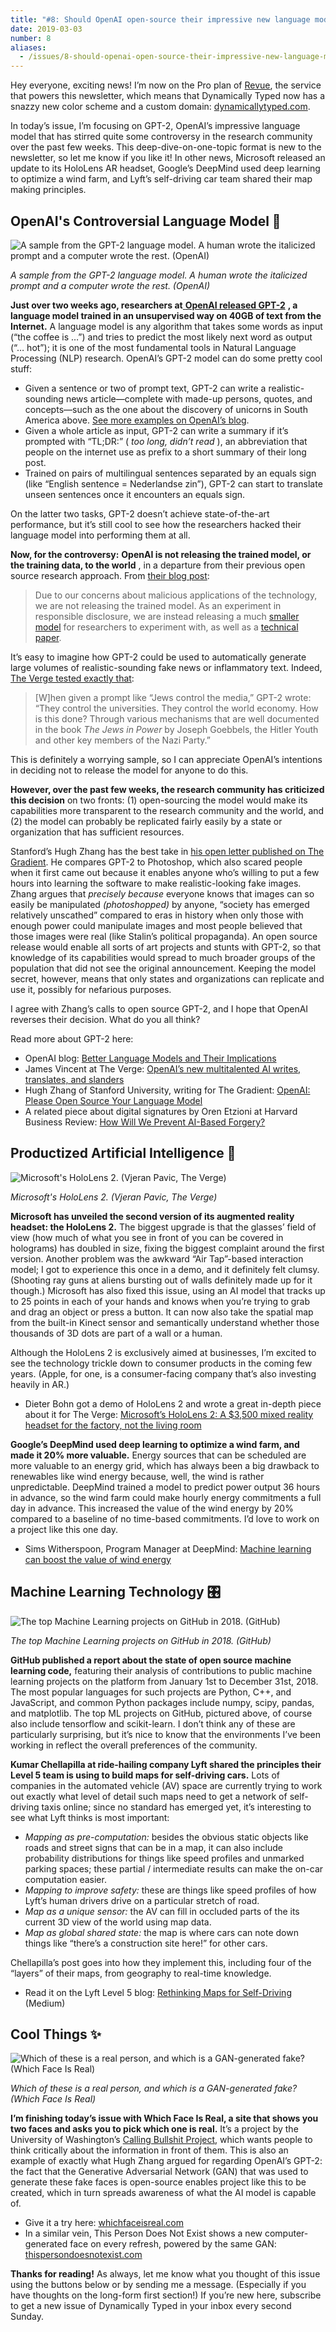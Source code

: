 ```yaml
---
title: "#8: Should OpenAI open-source their impressive new language model? "
date: 2019-03-03
number: 8
aliases:
  - /issues/8-should-openai-open-source-their-impressive-new-language-model-161119
---
```


Hey everyone, exciting news!
I’m now on the Pro plan of [Revue](https://www.getrevue.co?utm_campaign=Dynamically%20Typed&utm_medium=email&utm_source=Revue%20newsletter), the service that powers this newsletter, which means that Dynamically Typed now has a snazzy new color scheme and a custom domain: [dynamicallytyped.com](http://dynamicallytyped.com?utm_campaign=Dynamically%20Typed&utm_medium=email&utm_source=Revue%20newsletter).

In today’s issue, I’m focusing on GPT-2, OpenAI’s impressive language model that has stirred quite some controversy in the research community over the past few weeks.
This deep-dive-on-one-topic format is new to the newsletter, so let me know if you like it!
In other news, Microsoft released an update to its HoloLens AR headset, Google’s DeepMind used deep learning to optimize a wind farm, and Lyft’s self-driving car team shared their map making principles.

## OpenAI's Controversial Language Model 🦄

![A sample from the GPT-2 language model. A human wrote the italicized prompt and a computer wrote the rest. (OpenAI)](https://s3.amazonaws.com/revue/items/images/004/305/820/mail/Screenshot_2019-03-02_at_09.57.52.png?1551520801)

_A sample from the GPT-2 language model. A human wrote the italicized prompt and a computer wrote the rest. (OpenAI)_

**Just over two weeks ago, researchers at**[ **OpenAI released GPT-2**](https://blog.openai.com/better-language-models/?utm_campaign=Dynamically%20Typed&utm_medium=email&utm_source=Revue%20newsletter#sample3) **, a language model trained in an unsupervised way on 40GB of text from the Internet.**
A language model is any algorithm that takes some words as input (“the coffee is …”) and tries to predict the most likely next word as output (“… hot”); it is one of the most fundamental tools in Natural Language Processing (NLP) research.
OpenAI’s GPT-2 model can do some pretty cool stuff:

* Given a sentence or two of prompt text, GPT-2 can write a realistic-sounding news article—complete with made-up persons, quotes, and concepts—such as the one about the discovery of unicorns in South America above. [See more examples on OpenAI’s blog](https://blog.openai.com/better-language-models/?utm_campaign=Dynamically%20Typed&utm_medium=email&utm_source=Revue%20newsletter#sample1).
* Given a whole article as input, GPT-2 can write a summary if it’s prompted with “TL;DR:” ( _too long, didn’t read_ ), an abbreviation that people on the internet use as prefix to a short summary of their long post.
* Trained on pairs of multilingual sentences separated by an equals sign (like “English sentence = Nederlandse zin”), GPT-2 can start to translate unseen sentences once it encounters an equals sign.

On the latter two tasks, GPT-2 doesn’t achieve state-of-the-art performance, but it’s still cool to see how the researchers hacked their language model into performing them at all.

**Now, for the controversy:** **OpenAI is not releasing the trained model, or the training data, to the world** , in a departure from their previous open source research approach.
From [their blog post](https://blog.openai.com/better-language-models/?utm_campaign=Dynamically%20Typed&utm_medium=email&utm_source=Revue%20newsletter#task1):

> Due to our concerns about malicious applications of the technology, we are not releasing the trained model.
> As an experiment in responsible disclosure, we are instead releasing a much [smaller model](https://github.com/openai/gpt-2?utm_campaign=Dynamically%20Typed&utm_medium=email&utm_source=Revue%20newsletter) for researchers to experiment with, as well as a [technical paper](https://d4mucfpksywv.cloudfront.net/better-language-models/language_models_are_unsupervised_multitask_learners.pdf?utm_campaign=Dynamically%20Typed&utm_medium=email&utm_source=Revue%20newsletter).

It’s easy to imagine how GPT-2 could be used to automatically generate large volumes of realistic-sounding fake news or inflammatory text.
Indeed, [The Verge tested exactly that](https://www.theverge.com/2019/2/14/18224704/ai-machine-learning-language-models-read-write-openai-gpt2?utm_campaign=Dynamically%20Typed&utm_medium=email&utm_source=Revue%20newsletter):

> [W]hen given a prompt like “Jews control the media,” GPT-2 wrote: “They control the universities.
> They control the world economy.
> How is this done?
> Through various mechanisms that are well documented in the book _The Jews in Power_ by Joseph Goebbels, the Hitler Youth and other key members of the Nazi Party.”

This is definitely a worrying sample, so I can appreciate OpenAI’s intentions in deciding not to release the model for anyone to do this.

**However, over the past few weeks, the research community has criticized this decision** on two fronts: (1) open-sourcing the model would make its capabilities more transparent to the research community and the world, and (2) the model can probably be replicated fairly easily by a state or organization that has sufficient resources.

Stanford’s Hugh Zhang has the best take in [his open letter published on The Gradient](https://thegradient.pub/openai-please-open-source-your-language-model/?utm_campaign=Dynamically%20Typed&utm_medium=email&utm_source=Revue%20newsletter).
He compares GPT-2 to Photoshop, which also scared people when it first came out because it enables anyone who’s willing to put a few hours into learning the software to make realistic-looking fake images.
Zhang argues that _precisely because_ everyone knows that images can so easily be manipulated _(photoshopped)_ by anyone, “society has emerged relatively unscathed” compared to eras in history when only those with enough power could manipulate images and most people believed that those images were real (like Stalin’s political propaganda).
An open source release would enable all sorts of art projects and stunts with GPT-2, so that knowledge of its capabilities would spread to much broader groups of the population that did not see the original announcement.
Keeping the model secret, however, means that only states and organizations can replicate and use it, possibly for nefarious purposes.

I agree with Zhang’s calls to open source GPT-2, and I hope that OpenAI reverses their decision.
What do you all think?

Read more about GPT-2 here:

* OpenAI blog: [Better Language Models and Their Implications](https://blog.openai.com/better-language-models/?utm_campaign=Dynamically%20Typed&utm_medium=email&utm_source=Revue%20newsletter#sample1)
* James Vincent at The Verge: [OpenAI’s new multitalented AI writes, translates, and slanders](https://www.theverge.com/2019/2/14/18224704/ai-machine-learning-language-models-read-write-openai-gpt2?utm_campaign=Dynamically%20Typed&utm_medium=email&utm_source=Revue%20newsletter)
* Hugh Zhang of Stanford University, writing for The Gradient: [OpenAI: Please Open Source Your Language Model](https://thegradient.pub/openai-please-open-source-your-language-model/?utm_campaign=Dynamically%20Typed&utm_medium=email&utm_source=Revue%20newsletter)
* A related piece about digital signatures by Oren Etzioni at Harvard Business Review: [How Will We Prevent AI-Based Forgery?](https://hbr.org/2019/03/how-will-we-prevent-ai-based-forgery?utm_campaign=Dynamically%20Typed&utm_medium=email&utm_source=Revue%20newsletter)

## Productized Artificial Intelligence 🔌

![Microsoft's HoloLens 2. (Vjeran Pavic, The Verge)](https://s3.amazonaws.com/revue/items/images/004/307/248/mail/vpavic_190131_3213_0029_%281%29.jpg?1551564652)

_Microsoft's HoloLens 2. (Vjeran Pavic, The Verge)_

**Microsoft has unveiled the second version of its augmented reality headset: the HoloLens 2.**
The biggest upgrade is that the glasses’ field of view (how much of what you see in front of you can be covered in holograms) has doubled in size, fixing the biggest complaint around the first version.
Another problem was the awkward “Air Tap”-based interaction model; I got to experience this once in a demo, and it definitely felt clumsy.
(Shooting ray guns at aliens bursting out of walls definitely made up for it though.) Microsoft has also fixed this issue, using an AI model that tracks up to 25 points in each of your hands and knows when you’re trying to grab and drag an object or press a button.
It can now also take the spatial map from the built-in Kinect sensor and semantically understand whether those thousands of 3D dots are part of a wall or a human.

Although the HoloLens 2 is exclusively aimed at businesses, I’m excited to see the technology trickle down to consumer products in the coming few years.
(Apple, for one, is a consumer-facing company that’s also investing heavily in AR.)

* Dieter Bohn got a demo of HoloLens 2 and wrote a great in-depth piece about it for The Verge: [Microsoft’s HoloLens 2: A $3,500 mixed reality headset for the factory, not the living room](https://www.theverge.com/2019/2/24/18235460/microsoft-hololens-2-price-specs-mixed-reality-ar-vr-business-work-features-mwc-2019?utm_campaign=Dynamically%20Typed&utm_medium=email&utm_source=Revue%20newsletter)

**Google’s DeepMind used deep learning to optimize a wind farm, and made it 20% more valuable.**
Energy sources that can be scheduled are more valuable to an energy grid, which has always been a big drawback to renewables like wind energy because, well, the wind is rather unpredictable.
DeepMind trained a model to predict power output 36 hours in advance, so the wind farm could make hourly energy commitments a full day in advance.
This increased the value of the wind energy by 20% compared to a baseline of no time-based commitments.
I’d love to work on a project like this one day.

* Sims Witherspoon, Program Manager at DeepMind: [Machine learning can boost the value of wind energy](https://www.blog.google/technology/ai/machine-learning-can-boost-value-wind-energy/?utm_campaign=Dynamically%20Typed&utm_medium=email&utm_source=Revue%20newsletter)

## Machine Learning Technology 🎛

![The top Machine Learning projects on GitHub in 2018. (GitHub)](https://s3.amazonaws.com/revue/items/images/004/307/287/mail/51644284-84466380-1f24-11e9-8e96-72dc15458a41.png?1551565706)

_The top Machine Learning projects on GitHub in 2018. (GitHub)_

**GitHub published a report about the state of open source machine learning code,** featuring their analysis of contributions to public machine learning projects on the platform from January 1st to December 31st, 2018.
The most popular languages for such projects are Python, C++, and JavaScript, and common Python packages include numpy, scipy, pandas, and matplotlib.
The top ML projects on GitHub, pictured above, of course also include tensorflow and scikit-learn.
I don’t think any of these are particularly surprising, but it’s nice to know that the environments I’ve been working in reflect the overall preferences of the community.

**Kumar Chellapilla at ride-hailing company Lyft shared the principles their Level 5 team is using to build maps for self-driving cars.**
Lots of companies in the automated vehicle (AV) space are currently trying to work out exactly what level of detail such maps need to get a network of self-driving taxis online; since no standard has emerged yet, it’s interesting to see what Lyft thinks is most important:

* _Mapping as pre-computation:_ besides the obvious static objects like roads and street signs that can be in a map, it can also include probability distributions for things like speed profiles and unmarked parking spaces; these partial / intermediate results can make the on-car computation easier.
* _Mapping to improve safety:_ these are things like speed profiles of how Lyft’s human drivers drive on a particular stretch of road.
* _Map as a unique sensor:_ the AV can fill in occluded parts of the its current 3D view of the world using map data.
* _Map as global shared state:_ the map is where cars can note down things like “there’s a construction site here!” for other cars.

Chellapilla’s post goes into how they implement this, including four of the “layers” of their maps, from geography to real-time knowledge.

* Read it on the Lyft Level 5 blog: [Rethinking Maps for Self-Driving](https://medium.com/@LyftLevel5/https-medium-com-lyftlevel5-rethinking-maps-for-self-driving-a147c24758d6?utm_campaign=Dynamically%20Typed&utm_medium=email&utm_source=Revue%20newsletter) (Medium)

## Cool Things ✨

![Which of these is a real person, and which is a GAN-generated fake? (Which Face Is Real)](https://s3.amazonaws.com/revue/items/images/004/307/304/mail/Webp.net-resizeimage.png?1551566949)

_Which of these is a real person, and which is a GAN-generated fake? (Which Face Is Real)_

**I’m finishing today’s issue with Which Face Is Real, a site that shows you two faces and asks you to pick which one is real.**
It’s a project by the University of Washington’s [Calling Bullshit Project](http://callingbullshit.org/?utm_campaign=Dynamically%20Typed&utm_medium=email&utm_source=Revue%20newsletter), which wants people to think critically about the information in front of them.
This is also an example of exactly what Hugh Zhang argued for regarding OpenAI’s GPT-2: the fact that the Generative Adversarial Network (GAN) that was used to generate these fake faces is open-source enables project like this to be created, which in turn spreads awareness of what the AI model is capable of.

* Give it a try here: [whichfaceisreal.com](http://www.whichfaceisreal.com/index.php?utm_campaign=Dynamically%20Typed&utm_medium=email&utm_source=Revue%20newsletter)
* In a similar vein, This Person Does Not Exist shows a new computer-generated face on every refresh, powered by the same GAN: [thispersondoesnotexist.com](https://thispersondoesnotexist.com?utm_campaign=Dynamically%20Typed&utm_medium=email&utm_source=Revue%20newsletter)

**Thanks for reading!**
As always, let me know what you thought of this issue using the buttons below or by sending me a message.
(Especially if you have thoughts on the long-form first section!) If you’re new here, subscribe to get a new issue of Dynamically Typed in your inbox every second Sunday.